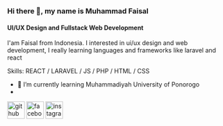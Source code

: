 ### Hi there 👋, my name is Muhammad Faisal
#### UI/UX Design and Fullstack Web Development
<!-- ![UI/UX Design and Fullstack Web Development](https://arturssmirnovs.github.io/github-profile-readme-generator/images/banner.png) -->

I'am Faisal from Indonesia.
I interested in ui/ux design and web development, I really learning languages ​​and frameworks like laravel and react

Skills: REACT / LARAVEL / JS / PHP / HTML / CSS

- 🌱 I’m currently learning Muhammadiyah University of Ponorogo 
- 


[<img src='https://cdn.jsdelivr.net/npm/simple-icons@3.0.1/icons/github.svg' alt='github' height='40'>](https://github.com/matfaisal)   [<img src='https://cdn.jsdelivr.net/npm/simple-icons@3.0.1/icons/facebook.svg' alt='facebook' height='40'>](https://www.facebook.com/matfaisall)      [<img src='https://cdn.jsdelivr.net/npm/simple-icons@3.0.1/icons/instagram.svg' alt='instagram' height='40'>](https://www.instagram.com/mat_faisall/)  


